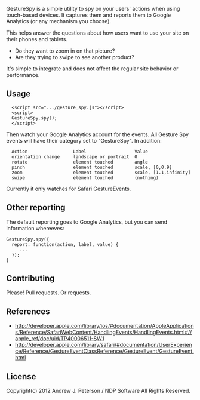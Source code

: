 GestureSpy is a simple utility to spy on your users' actions when using touch-based
devices. It captures them and reports them to Google Analytics (or any mechanism
you choose).

This helps answer the questions about how users want to use your site on their
phones and tablets.
* Do they want to zoom in on that picture?
* Are they trying to swipe to see another product?

It's simple to integrate and does not affect the regular site behavior or performance.

## Usage
```
  <script src=".../gesture_spy.js"></script>
  <script>
  GestureSpy.spy();
  </script>
```
Then watch your Google Analytics account for the events. All Gesture Spy events will
have their category set to "GestureSpy". In addition:
```
  Action                 Label                  Value
  orientation change     landscape or portrait  0
  rotate                 element touched        angle
  pinch                  element touched        scale, [0,0.9]
  zoom                   element touched        scale, [1.1,infinity]
  swipe                  element touched        (nothing)
```

Currently it only watches for Safari GestureEvents.

## Other reporting
The default reporting goes to Google Analytics, but you can send information
whereeves:
```
GestureSpy.spy({
  report: function(action, label, value) {
     ...
  });
}
```

## Contributing
Please! Pull requests. Or requests.

## References
* http://developer.apple.com/library/ios/#documentation/AppleApplications/Reference/SafariWebContent/HandlingEvents/HandlingEvents.html#//apple_ref/doc/uid/TP40006511-SW1
* http://developer.apple.com/library/safari/#documentation/UserExperience/Reference/GestureEventClassReference/GestureEvent/GestureEvent.html


## License
Copyright(c) 2012 Andrew J. Peterson / NDP Software
All Rights Reserved.
